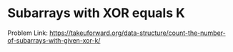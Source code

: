 # Subarrays with XOR equals K

Problem Link: https://takeuforward.org/data-structure/count-the-number-of-subarrays-with-given-xor-k/